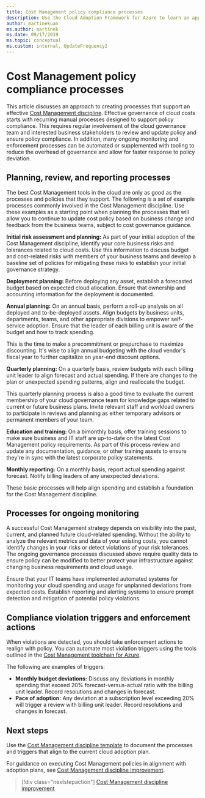 ```yaml
---
title: Cost Management policy compliance processes
description: Use the Cloud Adoption Framework for Azure to learn an approach to creating processes that support a Cost Management discipline.
author: martinekuan
ms.author: martinek
ms.date: 09/17/2019
ms.topic: conceptual
ms.custom: internal, UpdateFrequency2
---
```


# Cost Management policy compliance processes

This article discusses an approach to creating processes that support an effective [Cost Management discipline](./index.md). Effective governance of cloud costs starts with recurring manual processes designed to support policy compliance. This requires regular involvement of the cloud governance team and interested business stakeholders to review and update policy and ensure policy compliance. In addition, many ongoing monitoring and enforcement processes can be automated or supplemented with tooling to reduce the overhead of governance and allow for faster response to policy deviation.

## Planning, review, and reporting processes

The best Cost Management tools in the cloud are only as good as the processes and policies that they support. The following is a set of example processes commonly involved in the Cost Management discipline. Use these examples as a starting point when planning the processes that will allow you to continue to update cost policy based on business change and feedback from the business teams, subject to cost governance guidance.

**Initial risk assessment and planning:** As part of your initial adoption of the Cost Management discipline, identify your core business risks and tolerances related to cloud costs. Use this information to discuss budget and cost-related risks with members of your business teams and develop a baseline set of policies for mitigating these risks to establish your initial governance strategy.

**Deployment planning:** Before deploying any asset, establish a forecasted budget based on expected cloud allocation. Ensure that ownership and accounting information for the deployment is documented.

**Annual planning:** On an annual basis, perform a roll-up analysis on all deployed and to-be-deployed assets. Align budgets by business units, departments, teams, and other appropriate divisions to empower self-service adoption. Ensure that the leader of each billing unit is aware of the budget and how to track spending.

This is the time to make a precommitment or prepurchase to maximize discounting. It's wise to align annual budgeting with the cloud vendor's fiscal year to further capitalize on year-end discount options.

**Quarterly planning:** On a quarterly basis, review budgets with each billing unit leader to align forecast and actual spending. If there are changes to the plan or unexpected spending patterns, align and reallocate the budget.

This quarterly planning process is also a good time to evaluate the current membership of your cloud governance team for knowledge gaps related to current or future business plans. Invite relevant staff and workload owners to participate in reviews and planning as either temporary advisors or permanent members of your team.

**Education and training:** On a bimonthly basis, offer training sessions to make sure business and IT staff are up-to-date on the latest Cost Management policy requirements. As part of this process review and update any documentation, guidance, or other training assets to ensure they're in sync with the latest corporate policy statements.

**Monthly reporting:** On a monthly basis, report actual spending against forecast. Notify billing leaders of any unexpected deviations.

These basic processes will help align spending and establish a foundation for the Cost Management discipline.

## Processes for ongoing monitoring

A successful Cost Management strategy depends on visibility into the past, current, and planned future cloud-related spending. Without the ability to analyze the relevant metrics and data of your existing costs, you cannot identify changes in your risks or detect violations of your risk tolerances. The ongoing governance processes discussed above require quality data to ensure policy can be modified to better protect your infrastructure against changing business requirements and cloud usage.

Ensure that your IT teams have implemented automated systems for monitoring your cloud spending and usage for unplanned deviations from expected costs. Establish reporting and alerting systems to ensure prompt detection and mitigation of potential policy violations.

## Compliance violation triggers and enforcement actions

When violations are detected, you should take enforcement actions to realign with policy. You can automate most violation triggers using the tools outlined in the [Cost Management toolchain for Azure](./toolchain.md).

The following are examples of triggers:

- **Monthly budget deviations:** Discuss any deviations in monthly spending that exceed 20% forecast-versus-actual ratio with the billing unit leader. Record resolutions and changes in forecast.
- **Pace of adoption:** Any deviation at a subscription level exceeding 20% will trigger a review with billing unit leader. Record resolutions and changes in forecast.

## Next steps

Use the [Cost Management discipline template](./template.md) to document the processes and triggers that align to the current cloud adoption plan.

For guidance on executing Cost Management policies in alignment with adoption plans, see [Cost Management discipline improvement](./discipline-improvement.md).

> [!div class="nextstepaction"]
> [Cost Management discipline improvement](./discipline-improvement.md)
